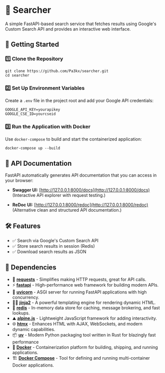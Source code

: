 # 🔎 Searcher

A simple FastAPI-based search service that fetches results using Google's Custom Search API and provides an interactive web interface.

## 🚀 Getting Started

### 1️⃣ Clone the Repository

    git clone https://github.com/Pa3kx/searcher.git
    cd searcher

### 2️⃣ Set Up Environment Variables

Create a `.env` file in the project root and add your Google API credentials:

    GOOGLE_API_KEY=yourapikey
    GOOGLE_CSE_ID=yourcseid

### 3️⃣ Run the Application with Docker

Use `docker-compose` to build and start the containerized application:

    docker-compose up --build


## 📖 API Documentation

FastAPI automatically generates API documentation that you can access in your browser:

- **Swagger UI:** [http://127.0.0.1:8000/docs](http://127.0.0.1:8000/docs)  
  (Interactive API explorer with request testing.)

- **ReDoc UI:** [http://127.0.0.1:8000/redoc](http://127.0.0.1:8000/redoc)  
  (Alternative clean and structured API documentation.)


## 🛠️ Features

- ✅ Search via Google's Custom Search API
- ✅ Store search results in session (Redis)
- ✅ Download search results as JSON

## 📜 Dependencies

- 📡 **[requests](https://github.com/psf/requests)** - Simplifies making HTTP requests, great for API calls.
- ⚡ **[fastapi](https://github.com/fastapi/fastapi)** - High-performance web framework for building modern APIs.
- 🦄 **[uvicorn](https://github.com/encode/uvicorn)** - ASGI server for running FastAPI applications with high concurrency.
- 🐱‍👤 **[jinja2](https://github.com/pallets/jinja)** - A powerful templating engine for rendering dynamic HTML.
- 🎲 **[redis](https://github.com/redis/redis)** - In-memory data store for caching, message brokering, and fast lookups.
- ⛰️ **[alpine.js](https://github.com/alpinejs/alpine)** - Lightweight JavaScript framework for adding interactivity.
- 🌐 **[htmx](https://github.com/bigskysoftware/htmx)** - Enhances HTML with AJAX, WebSockets, and modern dynamic capabilities.
- 📦 **[uv](https://github.com/astral-sh/uvt)** - Modern Python packaging tool written in Rust for blazingly fast performance
- 🐳 **[Docker](https://github.com/docker/docker-ce)** - Containerization platform for building, shipping, and running applications.
- 🏗️ **[Docker Compose](https://github.com/docker/compose)** - Tool for defining and running multi-container Docker applications.